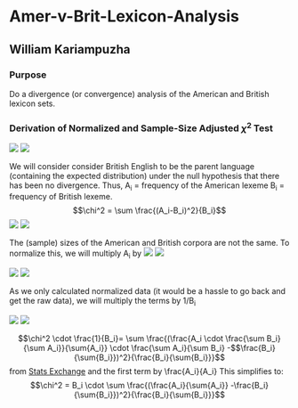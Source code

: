 # Amer-v-Brit-Lexicon-Analysis
## William Kariampuzha

### Purpose
Do a divergence (or convergence) analysis of the American and British lexicon sets.

### Derivation of Normalized and Sample-Size Adjusted $\chi^2$ Test

<img src="https://render.githubusercontent.com/render/math?math={\chi^2 = \sum \frac{(O_i-E_i)^2}{E_i}}#gh-light-mode-only">
<img src="https://render.githubusercontent.com/render/math?math={\color{white}\chi^2 = \sum \frac{(O_i-E_i)^2}{E_i}}#gh-dark-mode-only">


We will consider consider British English to be the parent language (containing the expected distribution) under the null hypothesis that there has been no divergence. Thus,
A<sub>i</sub> = frequency of the American lexeme
B<sub>i</sub> = frequency of British lexeme.
$$\chi^2 = \sum \frac{(A_i-B_i)^2}{B_i}$$
<img src="https://render.githubusercontent.com/render/math?math={\chi^2 = \sum \frac{(A_i-B_i)^2}{B_i}}#gh-light-mode-only">
<img src="https://render.githubusercontent.com/render/math?math={\color{white}\chi^2 = \sum \frac{(A_i-B_i)^2}{B_i}}#gh-dark-mode-only">

The (sample) sizes of the American and British corpora are not the same. To normalize this, we will multiply A<sub>i</sub> by 
<img src="https://render.githubusercontent.com/render/math?math={\frac{\sum B_i}{\sum A_i}}#gh-light-mode-only">
<img src="https://render.githubusercontent.com/render/math?math={\color{white}\frac{\sum B_i}{\sum A_i}}#gh-dark-mode-only">

<img src="https://render.githubusercontent.com/render/math?math={\chi^2 = \sum \frac{(A_i \cdot \frac{\sum B_i}{\sum A_i} -B_i )^2}{B_i}}#gh-light-mode-only">
<img src="https://render.githubusercontent.com/render/math?math={\color{white}\chi^2 = \sum \frac{(A_i \cdot \frac{\sum B_i}{\sum A_i} -B_i )^2}{B_i}}#gh-dark-mode-only">

As we only calculated normalized data (it would be a hassle to go back and get the raw data), we will multiply the terms by 1/B<sub>i</sub>

<img src="https://render.githubusercontent.com/render/math?math={\chi^2 = \sum \frac{(A_i \cdot \frac{\sum B_i}{\sum A_i} -B_i )^2}{B_i}}#gh-light-mode-only">
<img src="https://render.githubusercontent.com/render/math?math={\color{white}\chi^2 = \sum \frac{(A_i \cdot \frac{\sum B_i}{\sum A_i} -B_i )^2}{B_i}}#gh-dark-mode-only">

$$\chi^2 \cdot \frac{1}{B_i}=  \sum \frac{(\frac{A_i \cdot \frac{\sum B_i}{\sum A_i}}{\sum{A_i}} \cdot \frac{\sum A_i}{\sum B_i} -$$\frac{B_i}{\sum{B_i}})^2}{\frac{B_i}{\sum{B_i}}}$$
from [Stats Exchange](https://stats.stackexchange.com/questions/114859/can-we-run-a-chi-squared-test-on-a-normalized-function)
and the first term by \frac{A_i}{A_i}
This simplifies to:
$$\chi^2 = B_i \cdot \sum \frac{(\frac{A_i}{\sum{A_i}} -\frac{B_i}{\sum{B_i}})^2}{\frac{B_i}{\sum{B_i}}}$$

